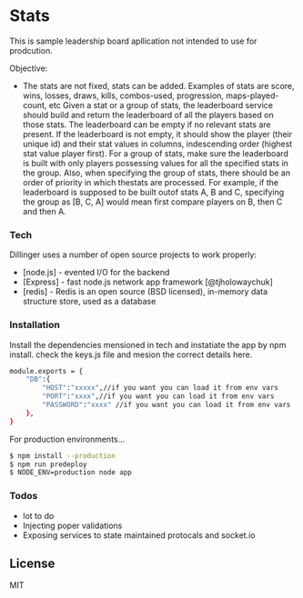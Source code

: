 # Stats

This is sample leadership board apllication not intended to use for prodcution.

Objective:
  - The stats are not fixed, stats can be added. Examples of stats are score, wins, losses, draws, kills, combos-used, progression, maps-played-count, etc Given a stat or a group of stats, the leaderboard service should build and return the leaderboard of all the players based on those stats. The leaderboard can be empty if no relevant stats are present. If the leaderboard is not empty, it should show the player (their unique id) and their stat values in columns, indescending order (highest stat value player first). For a group of stats, make sure the leaderboard is built with only players possessing values for all the specified stats in the group. Also, when specifying the group of stats, there should be an order of priority in which thestats are processed. For example, if the leaderboard is supposed to be built outof stats A, B and C, specifying the group as [B, C, A] would mean first compare players on B, then C and then A.

### Tech

Dillinger uses a number of open source projects to work properly:


* [node.js] - evented I/O for the backend
* [Express] - fast node.js network app framework [@tjholowaychuk]
* [redis] - Redis is an open source (BSD licensed), in-memory data structure store, used as a database

### Installation

Install the dependencies mensioned in tech and instatiate the app by npm install. 
check the keys.js file and mesion the correct details here.
```sh
module.exports = {
    "DB":{
        "HOST":"xxxxx",//if you want you can load it from env vars
        "PORT":"xxxx",//if you want you can load it from env vars
        "PASSWORD":"xxxx" //if you want you can load it from env vars
    },
}
```

For production environments...

```sh
$ npm install --production
$ npm run predeploy
$ NODE_ENV=production node app
```

### Todos

 - lot to do
 - Injecting poper validations
 - Exposing services to state maintained protocals and socket.io
 

License
----

MIT



